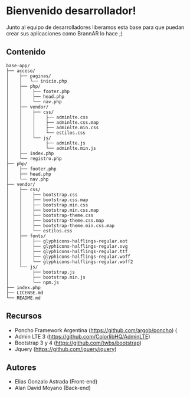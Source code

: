 ﻿# Bienvenido desarrollador!

Junto al equipo de desarrolladores liberamos esta base para que puedan crear sus aplicaciones como BrannAR lo hace ;) 

## Contenido
```text
base-app/
├── acceso/
│    ├── paginas/
│    │   └── inicio.php
│    ├── php/
│    │    ├── footer.php
│    │    ├── head.php
│    │    └── nav.php
│	 ├── vendor/
│	 │    ├── css/
│	 │    │    ├── adminlte.css
│	 │    │    ├── adminlte.css.map
│	 │    │    ├── adminlte.min.css
│	 │    │    └── estilos.css
│	 │    └── js/
│	 │         ├── adminlte.js
│	 │         └── adminlte.min.js
│    ├── index.php
│    └── registro.php
├── php/
│    ├── footer.php
│    ├── head.php
│    └── nav.php
├── vendor/
│    ├── css/
│	 │    ├── bootstrap.css
│	 │    ├── bootstrap.css.map
│	 │    ├── bootstrap.min.css
│	 │    ├── bootstrap.min.css.map
│	 │    ├── bootstrap-theme.css
│	 │    ├── bootstrap-theme.css.map
│	 │    ├── bootstrap-theme.min.css.map
│	 │    └── estilos.css
│	 ├── fonts/
│	 │    ├── glyphicons-halflings-regular.eot
│	 │    ├── glyphicons-halflings-regular.svg
│	 │    ├── glyphicons-halflings-regular.ttf
│	 │    ├── glyphicons-halflings-regular.woff
│	 │    └── glyphicons-halflings-regular.woff2
│	 └── js/
│	      ├── bootstrap.js
│	      ├── bootstrap.min.js
│	      └── npm.js
├── index.php
├── LICENSE.md
└── README.md
```
## Recursos

* Poncho Framework Argentina (https://github.com/argob/poncho) (
* Admin LTE 3 (https://github.com/ColorlibHQ/AdminLTE)
* Bootstrap 3 y 4 (https://github.com/twbs/bootstrap)
* Jquery (https://github.com/jquery/jquery)

## Autores

* Elias Gonzalo Astrada (Front-end)
*  Alan David Moyano (Back-end)

